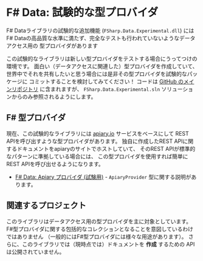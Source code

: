 ﻿# F# Data: 試験的な型プロバイダ

F# Dataライブラリの試験的な追加機能 (`FSharp.Data.Experimental.dll`) には
F# Dataの高品質な水準に満たず、完全なテストも行われていないようなデータアクセス用の
型プロバイダがあります

この試験的なライブラリは新しい型プロバイダをテストする場合にうってつけの環境です。
面白い（データアクセスに関連した）型プロバイダを作成していて、
世界中でそれを共有したいと思う場合には是非その型プロバイダを試験的なパッケージに
コミットすることを検討してみてください！
コードは [GitHub のメインリポジトリ][gh] に含まれますが、
`FSharp.Data.Experimental.sln` ソリューションからのみ参照されるようにします。

## F# 型プロバイダ

現在、この試験的なライブラリには [apiary.io](http://apiary.io) サービスをベースにして
REST APIを呼び出すような型プロバイダがあります。
独自に作成したREST APIに関するドキュメントをapiaryのサイトでホストしていて、
そのREST APIが標準的なパターンに準拠している場合には、
この型プロバイダを使用すれば簡単にREST APIを呼び出せるようになります。

 * [F# Data: Apiary プロバイダ (試験用)](experimental/ApiaryProvider.html) - 
   `ApiaryProvider` 型に関する説明があります。

## 関連するプロジェクト

このライブラリはデータアクセス用の型プロバイダを主に対象としています。
F#型プロバイダに関する包括的なコレクションとなることを意図しているわけではありません 
（一般的にはF#型プロバイダには様々な用途があります）。
さらに、このライブラリでは（現時点では）ドキュメントを **作成** するための
APIは公開されていません。

  [gh]: https://github.com/fsharp/FSharp.Data
